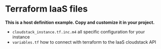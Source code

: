 # Terraform IaaS files

**This is a host definition example. Copy and customize it in your project.**

- ```cloudstack_instance.tf.inc.m4``` all specific configuration for your instance
- ```variables.tf``` how to connect with terraform to the IaaS cloudstack API
